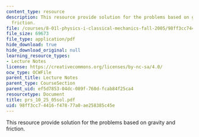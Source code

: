 ```yaml
---
content_type: resource
description: This resource provide solution for the problems based on gravity and
  friction.
file: /courses/8-01l-physics-i-classical-mechanics-fall-2005/98ff3cc74416f47877a0ae258385c45e_prs_10_25_05sol.pdf
file_size: 69673
file_type: application/pdf
hide_download: true
hide_download_original: null
learning_resource_types:
- Lecture Notes
license: https://creativecommons.org/licenses/by-nc-sa/4.0/
ocw_type: OCWFile
parent_title: Lecture Notes
parent_type: CourseSection
parent_uid: ef5d7853-04dc-089f-760d-fcab84f25ca4
resourcetype: Document
title: prs_10_25_05sol.pdf
uid: 98ff3cc7-4416-f478-77a0-ae258385c45e
---
```

This resource provide solution for the problems based on gravity and friction.